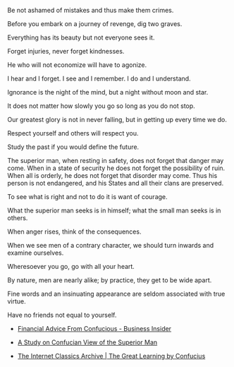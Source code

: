 Be not ashamed of mistakes and thus make them crimes.

Before you embark on a journey of revenge, dig two graves.

Everything has its beauty but not everyone sees it.

Forget injuries, never forget kindnesses.

He who will not economize will have to agonize.

I hear and I forget. I see and I remember. I do and I understand.

Ignorance is the night of the mind, but a night without moon and star.

It does not matter how slowly you go so long as you do not stop.


Our greatest glory is not in never falling, but in getting up every time we do.

Respect yourself and others will respect you.


Study the past if you would define the future.

The superior man, when resting in safety, does not forget that danger may come. When in a state of security he does not forget the possibility of ruin. When all is orderly, he does not forget that disorder may come. Thus his person is not endangered, and his States and all their clans are preserved.

To see what is right and not to do it is want of courage.

What the superior man seeks is in himself; what the small man seeks is in others.

When anger rises, think of the consequences.

When we see men of a contrary character, we should turn inwards and examine ourselves.

Wheresoever you go, go with all your heart.

By nature, men are nearly alike; by practice, they get to be wide apart.

Fine words and an insinuating appearance are seldom associated with true virtue.

Have no friends not equal to yourself.

* [Financial Advice From Confucious - Business Insider](https://www.businessinsider.com/financial-advice-from-confucious-2013-5)

* [A Study on Confucian View of the Superior Man](https://ci.nii.ac.jp/els/contentscinii_110008797162.pdf?id=ART0009846558)

* [The Internet Classics Archive | The Great Learning by Confucius](http://classics.mit.edu/Confucius/learning.html)
